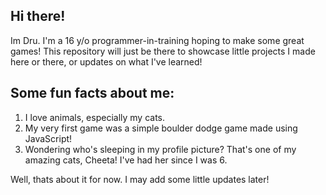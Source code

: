 ## Hi there!
Im Dru. I'm a 16 y/o programmer-in-training hoping to make some great games! 
This repository will just be there to showcase little projects I made here or there, or updates on what I've learned!

## Some fun facts about me:
1. I love animals, especially my cats.
2. My very first game was a simple boulder dodge game made using JavaScript!
3. Wondering who's sleeping in my profile picture? That's one of my amazing cats, Cheeta! I've had her since I was 6.

Well, thats about it for now. I may add some little updates later!
